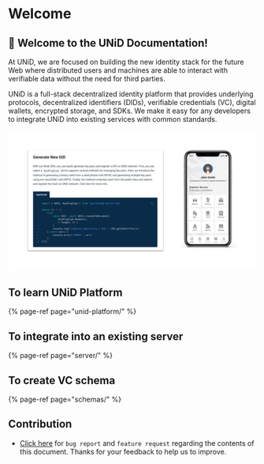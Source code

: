 # Welcome

## 🌟 Welcome to the UNiD Documentation!

At UNiD, we are focused on building the new identity stack for the future Web where distributed users and machines are able to interact with verifiable data without the need for third parties.

UNiD is a full-stack decentralized identity platform that provides underlying protocols, decentralized identifiers \(DIDs\), verifiable credentials \(VC\), digital wallets, encrypted storage, and SDKs. We make it easy for any developers to integrate UNiD into existing services with common standards.

![](.gitbook/assets/unid-tisasaito-12svg.svg)

## To learn UNiD Platform

{% page-ref page="unid-platform/" %}

## To integrate into an existing server

{% page-ref page="server/" %}

## To create VC schema

{% page-ref page="schemas/" %}

## Contribution

* [Click here](https://github.com/getunid/unid-docs/issues/new/choose) for `bug report` and `feature request` regarding the contents of this document. Thanks for your feedback to help us to improve.

